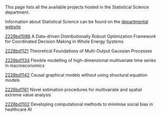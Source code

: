 This page lists all the available projects hosted in the Statistical Science department.

Information about Statistical Science can be found on the [departmental website](https://www.ucl.ac.uk/statistics)

[2228bd1086](../projects/2228bd1086.md) A Data-driven Distributionally Robust Optimization Framework for Coordinated Decision Making in Whole Energy Systems

[2228bd1121](../projects/2228bd1121.md) Theoretical Foundations of Multi-Output Gaussian Processes

[2228bd1134](../projects/2228bd1134.md) Flexible modelling of high-dimensional multivariate time series in macroeconomics

[2228bd1142](../projects/2228bd1142.md) Causal graphical models without using structural equation models

[2228bd1161](../projects/2228bd1161.md) Novel estimation procedures for multivariate and spatial extreme value analysis

[2228bd1102](../projects/2228bd1102.md) Developing computational methods to minimise social bias in healthcare AI